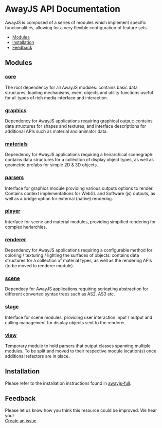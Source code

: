 # AwayJS API Documentation
AwayJS is composed of a series of modules which implement specific functionalities, allowing for a very flexible configuration of feature sets.

* [Modules](#modules)
* [Installation](#installation)
* [Feedback](#feedback)

<a name="modules"></a>
## Modules

### [core](core/)
The root dependency for all AwayJS modules: contains basic data structures, loading mechanisms, event objects and utility functions useful for all types of rich media interface and interaction.

### [graphics](graphics/)
Dependency for AwayJS applications requiring graphical output: contains data structures for shapes and textures, and interface descriptions for additional APIs such as material and animator data.

### [materials](materials/)
Dependency for AwayJS applications requiring a heirarchical scenegraph: contains data structures for a collection of display object types, as well as geometric prefabs for simple 2D & 3D objects.

### [parsers](parsers/)
Interface for graphics module providing various outputs options to render. Contains context implementations for WebGL and Software (js) outputs, as well as a bridge option for external (native) rendering.

### [player](player/)
Interface for scene and material modules, providing simpified rendering for complex heriarchies.

### [renderer](renderer/)
Dependency for AwayJS applications requiring a configurable method for coloring / texturing / lighting the surfaces of objects: contains data structures for a collection of material types, as well as the rendering APIs (to be moved to renderer module).

### [scene](scene/)
Dependecy for AwayJS applications requiring scriopting abstraction for different converted syntax trees such as AS2, AS3 etc.

### [stage](stage/)
Interface for scene modules, providing user interaction input / output and culling management for display objects sent to the renderer.

### [view](view/)
Temporary module to hold parsers that output classes spanning multiple modules. To be split and moved to their respective module location(s) once additional refactors are in place.

<a name="installation"></a>
## Installation

Please refer to the installation instructions found in
[awayjs-full](https://github.com/awayjs/awayjs-full).

<a name="feedback"></a>
## Feedback

Please let us know how you think this resource could be improved. We hear you!<br>
[Create an issue](https://github.com/awayjs/docs/issues).